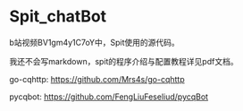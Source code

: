 # Spit_chatBot
b站视频BV1gm4y1C7oY中，Spit使用的源代码。

我还不会写markdown，spit的程序介绍与配置教程详见pdf文档。


go-cqhttp: https://github.com/Mrs4s/go-cqhttp

pycqbot: https://github.com/FengLiuFeseliud/pycqBot

